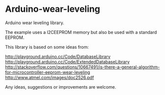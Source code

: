 Arduino-wear-leveling
=====================

Arduino wear leveling library.

The example uses a I2CEEPROM memory but also be used with a standard EEPROM.

This library is based on some ideas from:

http://playground.arduino.cc/Code/DatabaseLibrary
http://playground.arduino.cc/Code/ExtendedDatabaseLibrary
http://stackoverflow.com/questions/10667491/is-there-a-general-algorithm-for-microcontroller-eeprom-wear-leveling
http://www.atmel.com/images/doc2526.pdf


Any ideas, suggestions or improvements are welcome.



